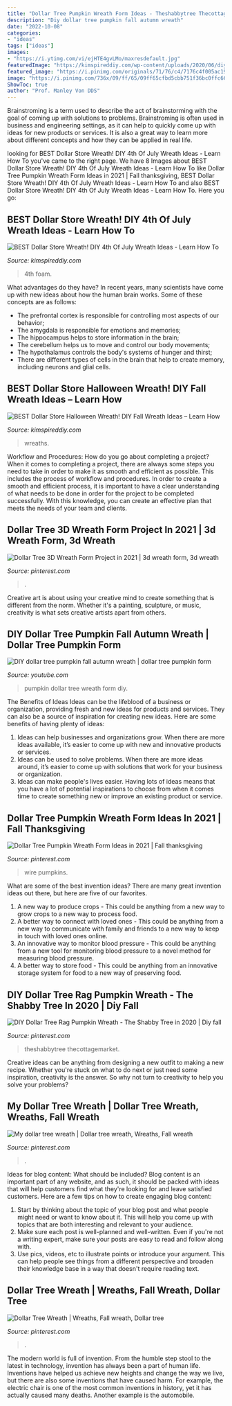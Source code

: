 ```yaml
---
title: "Dollar Tree Pumpkin Wreath Form Ideas - Theshabbytree Thecottagemarket"
description: "Diy dollar tree pumpkin fall autumn wreath"
date: "2022-10-08"
categories:
- "ideas"
tags: ["ideas"]
images:
- "https://i.ytimg.com/vi/ejHTE4gvLMo/maxresdefault.jpg"
featuredImage: "https://kimspireddiy.com/wp-content/uploads/2020/06/diy-dollar-store-red-white-blue-wreath-3.jpg"
featured_image: "https://i.pinimg.com/originals/71/76/c4/7176c4f005ac1999781ca300c0756c6a.jpg"
image: "https://i.pinimg.com/736x/09/ff/65/09ff65cfbd5cbb751f36bc0ffc6646ca.jpg"
ShowToc: true
author: "Prof. Manley Von DDS"
---
```



Brainstroming is a term used to describe the act of brainstorming with the goal of coming up with solutions to problems. Brainstroming is often used in business and engineering settings, as it can help to quickly come up with ideas for new products or services. It is also a great way to learn more about different concepts and how they can be applied in real life.

	

		
looking for BEST Dollar Store Wreath! DIY 4th Of July Wreath Ideas - Learn How To you've came to the right page. We have 8 Images about BEST Dollar Store Wreath! DIY 4th Of July Wreath Ideas - Learn How To like Dollar Tree Pumpkin Wreath Form Ideas in 2021 | Fall thanksgiving, BEST Dollar Store Wreath! DIY 4th Of July Wreath Ideas - Learn How To and also BEST Dollar Store Wreath! DIY 4th Of July Wreath Ideas - Learn How To. Here you go:
		
    
## BEST Dollar Store Wreath! DIY 4th Of July Wreath Ideas - Learn How To

<img loading=lazy src="https://kimspireddiy.com/wp-content/uploads/2020/06/diy-dollar-store-red-white-blue-wreath-3.jpg" onerror="this.onerror=null;this.src='https://tse1.mm.bing.net/th?id=OIP.gTf8qTQHYz1rp9b79MI9_wHaJ4&amp;pid=15.1';" alt="BEST Dollar Store Wreath! DIY 4th Of July Wreath Ideas - Learn How To">

_Source: kimspireddiy.com_

>4th foam. 

	

What advantages do they have?
In recent years, many scientists have come up with new ideas about how the human brain works. Some of these concepts are as follows: 
- The prefrontal cortex is responsible for controlling most aspects of our behavior; 
- The amygdala is responsible for emotions and memories; 
- The hippocampus helps to store information in the brain; 
- The cerebellum helps us to move and control our body movements; 
- The hypothalamus controls the body's systems of hunger and thirst; 
- There are different types of cells in the brain that help to create memory, including neurons and glial cells.

    
## BEST Dollar Store Halloween Wreath! DIY Fall Wreath Ideas – Learn How

<img loading=lazy src="https://kimspireddiy.com/wp-content/uploads/2019/10/DIY-Dollar-Tree-Halloween-Deco-Mesh-Wreath.jpg" onerror="this.onerror=null;this.src='https://tse4.mm.bing.net/th?id=OIP.obIJFUwlLMPCJ2vnikcZxAHaLH&amp;pid=15.1';" alt="BEST Dollar Store Halloween Wreath! DIY Fall Wreath Ideas – Learn How">

_Source: kimspireddiy.com_

>wreaths. 

	

Workflow and Procedures: How do you go about completing a project?
When it comes to completing a project, there are always some steps you need to take in order to make it as smooth and efficient as possible. This includes the process of workflow and procedures. In order to create a smooth and efficient process, it is important to have a clear understanding of what needs to be done in order for the project to be completed successfully. With this knowledge, you can create an effective plan that meets the needs of your team and clients.

    
## Dollar Tree 3D Wreath Form Project In 2021 | 3d Wreath Form, 3d Wreath

<img loading=lazy src="https://i.pinimg.com/736x/5e/3f/4c/5e3f4c3687b7ee865181517aaaa92cfa.jpg" onerror="this.onerror=null;this.src='https://tse1.mm.bing.net/th?id=OIP.Ig5MJTeLVddi1_DktkZP0AHaJx&amp;pid=15.1';" alt="Dollar Tree 3D Wreath Form Project in 2021 | 3d wreath form, 3d wreath">

_Source: pinterest.com_

>. 

	

Creative art is about using your creative mind to create something that is different from the norm. Whether it's a painting, sculpture, or music, creativity is what sets creative artists apart from others.

    
## DIY Dollar Tree Pumpkin Fall Autumn Wreath | Dollar Tree Pumpkin Form

<img loading=lazy src="https://i.ytimg.com/vi/ejHTE4gvLMo/maxresdefault.jpg" onerror="this.onerror=null;this.src='https://tse2.mm.bing.net/th?id=OIP.kPy0A5F9yNyg6aGIXGh3qAHaEK&amp;pid=15.1';" alt="DIY dollar tree pumpkin fall autumn wreath | dollar tree pumpkin form">

_Source: youtube.com_

>pumpkin dollar tree wreath form diy. 

	

The Benefits of Ideas
Ideas can be the lifeblood of a business or organization, providing fresh and new ideas for products and services. They can also be a source of inspiration for creating new ideas. Here are some benefits of having plenty of ideas: 
1. Ideas can help businesses and organizations grow. When there are more ideas available, it’s easier to come up with new and innovative products or services. 
2. Ideas can be used to solve problems. When there are more ideas around, it’s easier to come up with solutions that work for your business or organization. 
3. Ideas can make people's lives easier. Having lots of ideas means that you have a lot of potential inspirations to choose from when it comes time to create something new or improve an existing product or service. 

    
## Dollar Tree Pumpkin Wreath Form Ideas In 2021 | Fall Thanksgiving

<img loading=lazy src="https://i.pinimg.com/736x/1f/23/14/1f231492a3589dc1380cc28da1e15c01.jpg" onerror="this.onerror=null;this.src='https://tse1.mm.bing.net/th?id=OIP.unlT5V8MgiZI7MaTATzNewHaHa&amp;pid=15.1';" alt="Dollar Tree Pumpkin Wreath Form Ideas in 2021 | Fall thanksgiving">

_Source: pinterest.com_

>wire pumpkins. 

	

What are some of the best invention ideas?
There are many great invention ideas out there, but here are five of our favorites. 
1. A new way to produce crops - This could be anything from a new way to grow crops to a new way to process food. 
2. A better way to connect with loved ones - This could be anything from a new way to communicate with family and friends to a new way to keep in touch with loved ones online. 
3. An innovative way to monitor blood pressure - This could be anything from a new tool for monitoring blood pressure to a novel method for measuring blood pressure. 
4. A better way to store food - This could be anything from an innovative storage system for food to a new way of preserving food. 

    
## DIY Dollar Tree Rag Pumpkin Wreath - The Shabby Tree In 2020 | Diy Fall

<img loading=lazy src="https://i.pinimg.com/736x/ac/fd/85/acfd855b9a67703bda2ae8c6f469bb02.jpg" onerror="this.onerror=null;this.src='https://tse4.mm.bing.net/th?id=OIP.6tOXRbN8_rX1KFfgCLqqEQHaJ3&amp;pid=15.1';" alt="DIY Dollar Tree Rag Pumpkin Wreath - The Shabby Tree in 2020 | Diy fall">

_Source: pinterest.com_

>theshabbytree thecottagemarket. 

	

Creative ideas can be anything from designing a new outfit to making a new recipe. Whether you're stuck on what to do next or just need some inspiration, creativity is the answer. So why not turn to creativity to help you solve your problems?

    
## My Dollar Tree Wreath | Dollar Tree Wreath, Wreaths, Fall Wreath

<img loading=lazy src="https://i.pinimg.com/originals/71/76/c4/7176c4f005ac1999781ca300c0756c6a.jpg" onerror="this.onerror=null;this.src='https://tse4.mm.bing.net/th?id=OIP.KDQitbAXjcVpnqV0AlIT9QHaNK&amp;pid=15.1';" alt="My dollar tree wreath | Dollar tree wreath, Wreaths, Fall wreath">

_Source: pinterest.com_

>. 

	

Ideas for blog content: What should be included?
Blog content is an important part of any website, and as such, it should be packed with ideas that will help customers find what they're looking for and leave satisfied customers. Here are a few tips on how to create engaging blog content:
1. Start by thinking about the topic of your blog post and what people might need or want to know about it. This will help you come up with topics that are both interesting and relevant to your audience. 
2. Make sure each post is well-planned and well-written. Even if you're not a writing expert, make sure your posts are easy to read and follow along with. 
3. Use pics, videos, etc to illustrate points or introduce your argument. This can help people see things from a different perspective and broaden their knowledge base in a way that doesn't require reading text. 

    
## Dollar Tree Wreath | Wreaths, Fall Wreath, Dollar Tree

<img loading=lazy src="https://i.pinimg.com/736x/09/ff/65/09ff65cfbd5cbb751f36bc0ffc6646ca.jpg" onerror="this.onerror=null;this.src='https://tse4.mm.bing.net/th?id=OIP.PdkDrZq74Y_mXIf6CIF_4QHaJ3&amp;pid=15.1';" alt="Dollar Tree Wreath | Wreaths, Fall wreath, Dollar tree">

_Source: pinterest.com_

>. 

	

The modern world is full of invention. From the humble step stool to the latest in technology, invention has always been a part of human life. Inventions have helped us achieve new heights and change the way we live, but there are also some inventions that have caused harm. For example, the electric chair is one of the most common inventions in history, yet it has actually caused many deaths. Another example is the automobile.

